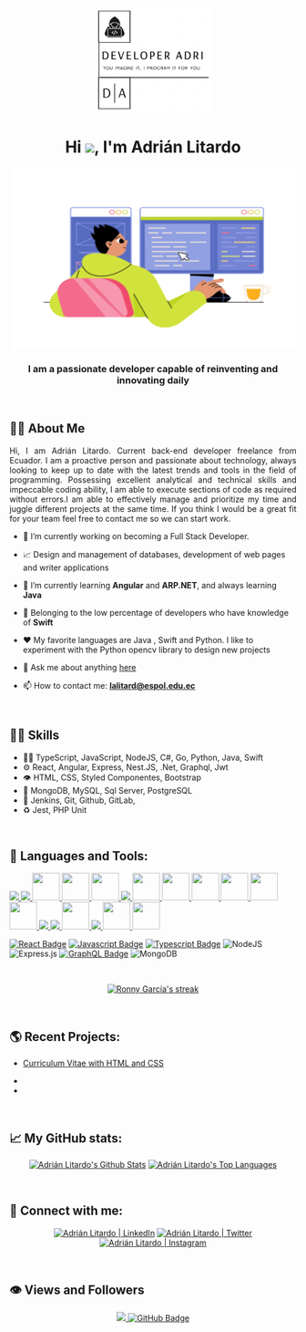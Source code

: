 <p align="center"><a href="https://rsgarcia0203.github.io"><img width="40%" src="dev_adri.png" /></a></p>

<h1 align="center">Hi <img src="https://raw.githubusercontent.com/MartinHeinz/MartinHeinz/master/wave.gif" width="30px">, I'm Adrián Litardo</h1>

<p align="center">
  <a href="#"><img align="center" width="500px" height="320px" src="programmerwriting.gif"/></a>
  <h3 align="center">I am a passionate developer capable of reinventing and innovating daily</h3>
<p/>

<br/>


## **🧑‍💻 About Me**

<p align="justify">
Hi, I am Adrián Litardo. Current back-end developer freelance from Ecuador. I am a proactive person and passionate about technology, always looking to keep up to date with the latest trends and tools in the field of programming. Possessing excellent analytical and technical skills and impeccable coding ability, I am able to execute sections of code as required without errors.I am able to effectively manage and prioritize my time and juggle different projects at the same time. If you think I would be a great fit for your team feel free to contact me so we can start work.</p>



- 🔭 I’m currently working on becoming a Full Stack Developer.

- 📈 Design and management of databases, development of web pages and writer applications

- 🌱 I’m currently learning **Angular** and **ARP.NET**, and always learning **Java**
  
- 🦅 Belonging to the low percentage of developers who have knowledge of **Swift**

- ❤️ My favorite languages are Java , Swift and Python. I like to experiment with the Python opencv library to design new projects

- 💬 Ask me about anything [here](https://github.com/lalitard/lalitard/issues)

- 📫 How to contact me: **lalitard@espol.edu.ec**

<br/>

## **🏋‍♂ Skills**
- 👨‍💻 TypeScript, JavaScript, NodeJS, C#, Go, Python, Java, Swift
- ⚙️ React, Angular, Express, Nest.JS, .Net, Graphql, Jwt
- 👁️ HTML, CSS, Styled Componentes, Bootstrap
- 💽 MongoDB, MySQL, Sql Server, PostgreSQL
- :busts_in_silhouette: Jenkins, Git, Github, GitLab,
- :recycle: Jest, PHP Unit

</br>

## **🚀 Languages and Tools:**  
<p align="left"> 
    <a href="https://www.w3.org/html/" target="_blank"> <img src="https://img.icons8.com/color/48/000000/html-5.png"/> </a> 
    <a href="https://www.w3schools.com/css/" target="_blank"> <img src="https://img.icons8.com/color/48/000000/css3.png"/> </a>
    <a href="https://www.php.net/" target="_blank"> <img src="https://img.icons8.com/color/13460/php.png" style="width:48px; height:48px"/> </a>
  <a href="https://www.swift.org" target="_blank"> <img src="https://img.icons8.com/color/480/swift.png" style="width:48px; height:48px"/> </a>
    <a href="https://styled-components.com/" target="_blank"> <img src="https://styled-components.com/logo.png" style="width:48px; height:48px"/> </a>
    <a href="https://developer.mozilla.org/en-US/docs/Web/JavaScript" target="_blank"
> <img src="https://img.icons8.com/color/48/000000/javascript.png"/> </a>
    <a href="https://www.typescriptlang.org/" target="_blank"> <img src="https://img.icons8.com/color/512/typescript.png" style="width:48px; height:48px"/> </a> 
    <a href="https://dotnet.microsoft.com/es-es/languages/csharp#:~:text=C%23%20es%20un%20lenguaje%20de,lenguajes%20de%20programaci%C3%B3n%20de%20GitHub." target="_blank"> <img src="https://img.icons8.com/color/55251/c-sharp-logo.png" style="width:48px; height:48px"/> </a> 
    <a href="https://go.dev/" target="_blank"> <img src="https://img.icons8.com/color/44442/golang.png" style="width:48px; height:48px"/> </a> 
    <a href="https://www.python.org/" target="_blank"> <img src="https://img.icons8.com/color/13441/python.png" style="width:48px; height:48px"/> </a> 
    <a href="https://www.java.com/es/" target="_blank"> <img src="https://img.icons8.com/?size=512&id=13679&format=png" style="width:48px; height:48px"/> </a>
    <a href="https://angular.io/" target="_blank"> <img src="https://img.icons8.com/color/71257/angularjs.png" style="width:48px; height:48px"/> </a> 
    <a href="https://reactjs.org/" target="_blank"> <img src="https://img.icons8.com/color/48/000000/react-native.png"/> </a>
    <a href="https://redux.js.org" target="_blank"> <img src="https://img.icons8.com/color/48/000000/redux.png"/> </a>  
    <a href="https://graphql.org/" target="_blank"> <img src="https://img.icons8.com/color/512/graphql.png" style="width:48px; height:48px;"/> </a>  
    <a href="https://git-scm.com/" target="_blank"> <img src="https://img.icons8.com/color/48/000000/git.png"/> </a> 
    <a href="https://www.jenkins.io/" target="_blank"> <img src="https://img.icons8.com/color/39292/jenkins.png" style="width:48px; height:48px;"/> </a> 
    <a href="https://code.visualstudio.com/" target="_blank"> <img src="https://code.visualstudio.com/assets/branding/app-icon.png"style="width:48px; height:48px"/> </a>
</p>

[![React Badge](https://img.shields.io/badge/-React-61DBFB?style=for-the-badge&labelColor=black&logo=react&logoColor=61DBFB)](#)
[![Javascript Badge](https://img.shields.io/badge/-Javascript-F0DB4F?style=for-the-badge&labelColor=black&logo=javascript&logoColor=F0DB4F)](#)
[![Typescript Badge](https://img.shields.io/badge/-Typescript-007acc?style=for-the-badge&labelColor=black&logo=typescript&logoColor=007acc)](#)
![NodeJS](https://img.shields.io/badge/node.js-6DA55F?style=for-the-badge&logo=node.js&logoColor=green&labelColor=black)
![Express.js](https://img.shields.io/badge/express.js-%23404d59.svg?style=for-the-badge&logo=express&logoColor=%2361DAFB&labelColor=black)
[![GraphQL Badge](https://img.shields.io/badge/-GraphQl-e535ab?style=for-the-badge&labelColor=black&logo=node.js&logoColor=e535ab)](#)
![MongoDB](https://img.shields.io/badge/MongoDB-%234ea94b.svg?style=for-the-badge&logo=mongodb&logoColor=white&labelColor=black)

<br />

<p align="center">
    <a href="https://github.com/D3press3dd/github-readme-streak-stats">
        <img title="🔥 Get streak stats for your profile at git.io/streak-stats" alt="Ronny García's streak" src="https://github-readme-streak-stats.herokuapp.com/?user=lalitard&theme=black-ice&hide_border=true&stroke=0000&background=060A0CD0&"/>
    </a>
</p>

<br/>

## **🌎 Recent Projects:** 

- <a href="https://lalitard.github.io/Curriculum/"> Curriculum Vitae with HTML and CSS</a>

- 
  
- 
  
<br/>

## **📈 My GitHub stats:**

<p align="center">
  <a href="https://github.com/lalitard/github-readme-stats"><img alt="Adrián Litardo's Github Stats" src="https://github-readme-stats.vercel.app/api?username=lalitard&show_icons=true&count_private=true&theme=react&hide_border=true&bg_color=0D1117" /></a>
  <a href="https://github.com/lalitard/github-readme-stats"><img alt="Adrián Litardo's Top Languages" src="https://github-readme-stats.vercel.app/api/top-langs/?username=lalitard&langs_count=8&count_private=true&layout=compact&theme=react&hide_border=true&bg_color=0D1117" /></a>
</p>
  
<br />


## **🤝 Connect with me:**

<p align="center">  
  <a href = "www.linkedin.com/in/adrián-litardo"><img alt="Adrián Litardo | LinkedIn" src="https://img.icons8.com/fluent/48/000000/linkedin.png"/></a>
  <a href = ""><img  alt="Adrián Litardo | Twitter" src="https://img.icons8.com/fluent/48/000000/twitter.png"/></a>
  <a href = "https://www.instagram.com/adrii.lit"><img alt="Adrián Litardo | Instagram" src="https://img.icons8.com/fluent/48/000000/instagram-new.png"/></a>
</p>

<br />


## **👁️ Views and Followers**

<p align="center">  
<a href="https://github.com/Meghna-DAS/github-profile-views-counter"> <img src="https://komarev.com/ghpvc/?username=adrianlitardo"> </a>
<a href="https://github.com/lalitard?tab=followers"><img src="https://img.shields.io/github/followers/lalitard?label=Followers&style=social" alt="GitHub Badge"></a>
</p>
